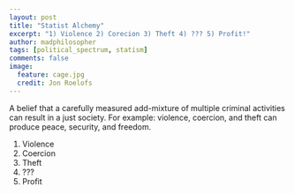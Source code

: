 ```yaml
---
layout: post
title: "Statist Alchemy"
excerpt: "1) Violence 2) Corecion 3) Theft 4) ??? 5) Profit!"
author: madphilosopher
tags: [political_spectrum, statism]
comments: false
image:
  feature: cage.jpg
  credit: Jon Roelofs
---
```


A belief that a carefully measured add-mixture of multiple criminal activities can result in a just society.  For example: violence, coercion, and theft can produce peace, security, and freedom.

1. Violence
1. Coercion
1. Theft
1. ???
1. Profit

